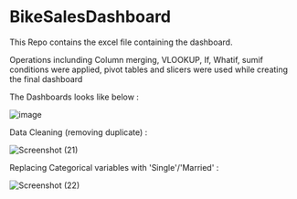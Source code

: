 # BikeSalesDashboard
This Repo contains the excel file containing the dashboard.

Operations inclunding Column merging, VLOOKUP, If, Whatif, sumif conditions were applied, pivot tables and slicers were used 
while creating the final dashboard

The Dashboards looks like below : 

![image](https://user-images.githubusercontent.com/118185547/209928035-74b5c0dc-1093-4478-ae88-0c708e32f122.png)


Data Cleaning (removing duplicate) : 

![Screenshot (21)](https://user-images.githubusercontent.com/118185547/210025405-5ac403bf-b962-47fe-9c0c-d4f3c1d2356d.png)

Replacing Categorical variables with 'Single'/'Married' :

![Screenshot (22)](https://user-images.githubusercontent.com/118185547/210025438-9b020488-1383-4d24-a491-2ebd9699acf4.png)
